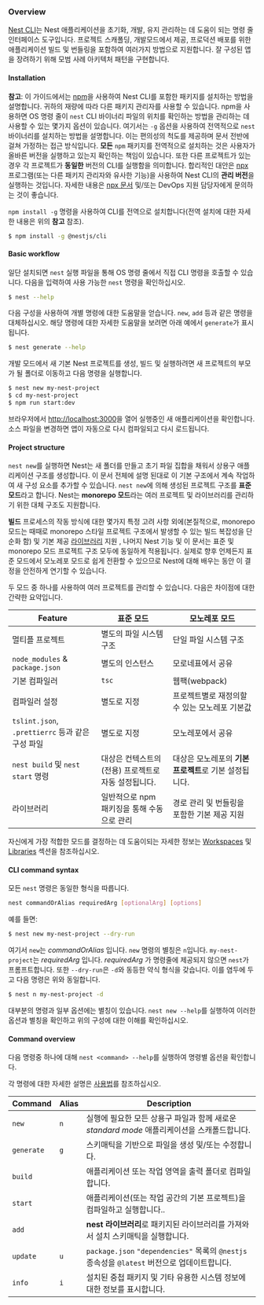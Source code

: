 ### Overview

[Nest CLI](https://github.com/nestjs/nest-cli)는 Nest 애플리케이션을 초기화, 개발, 유지 관리하는 데 도움이 되는 명령 줄 인터페이스 도구입니다. 프로젝트 스캐폴딩, 개발모드에서 제공, 프로덕션 배포를 위한 애플리케이션 빌드 및 번들링을 포함하여 여러가지 방법으로 지원합니다. 잘 구성된 앱을 장려하기 위해 모범 사례 아키텍처 패턴을 구현합니다.

#### Installation

**참고**: 이 가이드에서는 [npm](https://docs.npmjs.com/downloading-and-installing-node-js-and-npm)을 사용하여 Nest CLI를 포함한 패키지를 설치하는 방법을 설명합니다. 귀하의 재량에 따라 다른 패키지 관리자를 사용할 수 있습니다. npm을 사용하면 OS 명령 줄이 `nest` CLI 바이너리 파일의 위치를 ​​확인하는 방법을 관리하는 데 사용할 수 있는 몇가지 옵션이 있습니다. 여기서는 `-g` 옵션을 사용하여 전역적으로 `nest` 바이너리를 설치하는 방법을 설명합니다. 이는 편의성의 척도를 제공하며 문서 전반에 걸쳐 가정하는 접근 방식입니다. **모든** `npm` 패키지를 전역적으로 설치하는 것은 사용자가 올바른 버전을 실행하고 있는지 확인하는 책임이 있습니다. 또한 다른 프로젝트가 있는 경우 각 프로젝트가 **동일한** 버전의 CLI를 실행함을 의미합니다. 합리적인 대안은 [npx](https://github.com/npm/npx) 프로그램(또는 다른 패키지 관리자와 유사한 기능)을 사용하여 Nest CLI의 **관리 버전**을 실행하는 것입니다. 자세한 내용은 [npx 문서](https://github.com/npm/npx) 및/또는 DevOps 지원 담당자에게 문의하는 것이 좋습니다.

`npm install -g` 명령을 사용하여 CLI를 전역으로 설치합니다(전역 설치에 대한 자세한 내용은 위의 **참고** 참조).

```bash
$ npm install -g @nestjs/cli
```

#### Basic workflow

일단 설치되면 `nest` 실행 파일을 통해 OS 명령 줄에서 직접 CLI 명령을 호출할 수 있습니다. 다음을 입력하여 사용 가능한 `nest` 명령을 확인하십시오.

```bash
$ nest --help
```

다음 구성을 사용하여 개별 명령에 대한 도움말을 얻습니다. `new`, `add` 등과 같은 명령을 대체하십시오. 해당 명령에 대한 자세한 도움말을 보려면 아래 예에서 `generate`가 표시됩니다.

```bash
$ nest generate --help
```

개발 모드에서 새 기본 Nest 프로젝트를 생성, 빌드 및 실행하려면 새 프로젝트의 부모가 될 폴더로 이동하고 다음 명령을 실행합니다.

```bash
$ nest new my-nest-project
$ cd my-nest-project
$ npm run start:dev
```

브라우저에서 [http://localhost:3000](http://localhost:3000)을 열어 실행중인 새 애플리케이션을 확인합니다. 소스 파일을 변경하면 앱이 자동으로 다시 컴파일되고 다시 로드됩니다.

#### Project structure

`nest new`를 실행하면 Nest는 새 폴더를 만들고 초기 파일 집합을 채워서 상용구 애플리케이션 구조를 생성합니다. 이 문서 전체에 설명 된대로 이 기본 구조에서 계속 작업하여 새 구성 요소를 추가할 수 있습니다. `nest new`에 의해 생성된 프로젝트 구조를 **표준 모드**라고 합니다. Nest는 **monorepo 모드**라는 여러 프로젝트 및 라이브러리를 관리하기 위한 대체 구조도 지원합니다.

**빌드** 프로세스의 작동 방식에 대한 몇가지 특정 고려 사항 외에(본질적으로, monorepo 모드는 때때로 monorepo 스타일 프로젝트 구조에서 발생할 수 있는 빌드 복잡성을 단순화 함) 및 기본 제공 [라이브러리](/cli/libraries) 지원 , 나머지 Nest 기능 및 이 문서는 표준 및 monorepo 모드 프로젝트 구조 모두에 동일하게 적용됩니다. 실제로 향후 언제든지 표준 모드에서 모노레포 모드로 쉽게 전환할 수 있으므로 Nest에 대해 배우는 동안 이 결정을 안전하게 연기할 수 있습니다.

두 모드 중 하나를 사용하여 여러 프로젝트를 관리할 수 있습니다. 다음은 차이점에 대한 간략한 요약입니다.

| Feature                                              | 표준 모드                                                      | 모노레포 모드                                              |
| ---------------------------------------------------- | ------------------------------------------------------------------ | ---------------------------------------------------------- |
| 멀티플 프로젝트                                    | 별도의 파일 시스템 구조                                     | 단일 파일 시스템 구조                               |
| `node_modules` & `package.json`                      | 별도의 인스턴스                                                 | 모로네표에서 공유                                     |
| 기본 컴파일러                                    | `tsc`                                                              | 웹팩(webpack)                                                   |
| 컴파일러 설정                                   | 별도로 지정                                               | 프로젝트별로 재정의할 수 있는 모노레포 기본값       |
| `tslint.json`, `.prettierrc` 등과 같은 구성 파일 | 별도로 지정                                               | 모노레포에서 공유                                     |
| `nest build` 및 `nest start` 명령              | 대상은 컨텍스트의(전용) 프로젝트로 자동 설정됩니다. | 대상은 모노레포의 **기본 프로젝트**로 기본 설정됩니다. |
| 라이브러리                                            | 일반적으로 npm 패키징을 통해 수동으로 관리                        | 경로 관리 및 번들링을 포함한 기본 제공 지원   |

자신에게 가장 적합한 모드를 결정하는 데 도움이되는 자세한 정보는 [Workspaces](/cli/monorepo) 및 [Libraries](/cli/libraries) 섹션을 참조하십시오.

<app-banner-courses></app-banner-courses>

#### CLI command syntax

모든 `nest` 명령은 동일한 형식을 따릅니다.

```bash
nest commandOrAlias requiredArg [optionalArg] [options]
```

예를 들면:

```bash
$ nest new my-nest-project --dry-run
```

여기서 `new`는 _commandOrAlias_ 입니다. `new` 명령의 별칭은 `n`입니다. `my-nest-project`는 _requiredArg_ 입니다. _requiredArg_ 가 명령줄에 제공되지 않으면 `nest`가 프롬프트합니다. 또한 `--dry-run`은 `-d`와 동등한 약식 형식을 갖습니다. 이를 염두에 두고 다음 명령은 위와 동일합니다.

```bash
$ nest n my-nest-project -d
```

대부분의 명령과 일부 옵션에는 별칭이 있습니다. `nest new --help`를 실행하여 이러한 옵션과 별칭을 확인하고 위의 구성에 대한 이해를 확인하십시오.

#### Command overview

다음 명령중 하나에 대해 `nest <command> --help`를 실행하여 명령별 옵션을 확인합니다.

각 명령에 대한 자세한 설명은 [사용법](/cli/usages)를 참조하십시오.

| Command    | Alias | Description                                                                                           |
| ---------- | ----- | ----------------------------------------------------------------------------------------------------- |
| `new`      | `n`   | 실행에 필요한 모든 상용구 파일과 함께 새로운 _standard mode_ 애플리케이션을 스캐폴드합니다.                 |
| `generate` | `g`   | 스키매틱을 기반으로 파일을 생성 및/또는 수정합니다.                                                 |
| `build`    |       | 애플리케이션 또는 작업 영역을 출력 폴더로 컴파일합니다.                                           |
| `start`    |       | 애플리케이션(또는 작업 공간의 기본 프로젝트)을 컴파일하고 실행합니다..                                 |
| `add`      |       | **nest 라이브러리**로 패키지된 라이브러리를 가져와서 설치 스키매틱을 실행합니다.        |
| `update`   | `u`   | `package.json` `"dependencies"` 목록의 `@nestjs` 종속성을 `@latest` 버전으로 업데이트합니다. |
| `info`     | `i`   | 설치된 중첩 패키지 및 기타 유용한 시스템 정보에 대한 정보를 표시합니다.                     |
